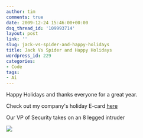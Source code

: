 ```yaml
---
author: tim
comments: true
date: 2009-12-24 15:46:00+00:00
dsq_thread_id: '109993714'
layout: post
link: ''
slug: jack-vs-spider-and-happy-holidays
title: Jack Vs Spider and Happy Holidays
wordpress_id: 229
categories:
- Code
tags:
- Ai
---
```


Happy Holidays and thanks everyone for a great year.  
  
Check out my company's holiday E-card
[here](http://www.alexanderinteractive.com/holiday/2009/)  
  
Our VP of Security takes on an 8 legged intruder 

[![](http://img.youtube.com/vi/HZB3N9bqBSg/0.jpg)](http://www.youtube.com/watch?v=HZB3N9bqBSg)